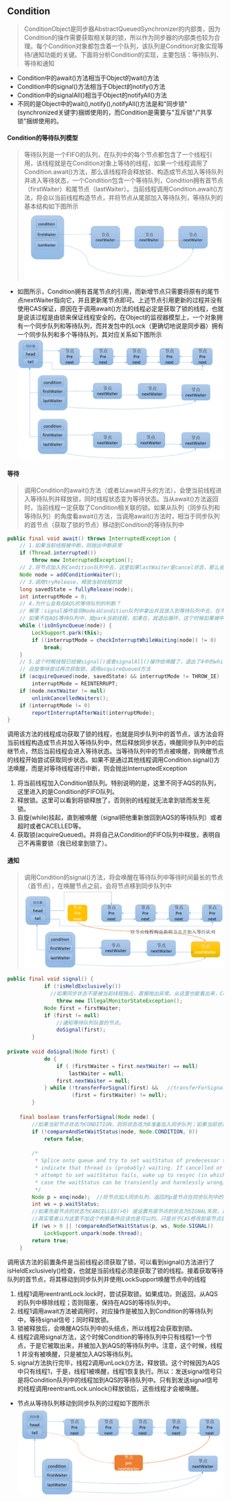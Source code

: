 ## Condition
> ConditionObject是同步器AbstractQueuedSynchronizer的内部类，因为Condition的操作需要获取相关联的锁，所以作为同步器的内部类也较为合理。每个Condition对象都包含着一个队列，该队列是Condition对象实现等待/通知功能的关键。下面将分析Condition的实现，主要包括：等待队列、等待和通知

* Condition中的await()方法相当于Object的wait()方法
* Condition中的signal()方法相当于Object的notify()方法
* Condition中的signalAll()相当于Object的notifyAll()方法
* 不同的是Object中的wait(),notify(),notifyAll()方法是和"同步锁"(synchronized关键字)捆绑使用的，而Condition是需要与"互斥锁"/"共享锁"捆绑使用的。

#### Condition的等待队列模型
> 等待队列是一个FIFO的队列，在队列中的每个节点都包含了一个线程引用，该线程就是在Condition对象上等待的线程，如果一个线程调用了Condition.await()方法，那么该线程将会释放锁、构造成节点加入等待队列并进入等待状态，一个Condition包含一个等待队列，Condition拥有首节点（firstWaiter）和尾节点（lastWaiter）。当前线程调用Condition.await()方法，将会以当前线程构造节点，并将节点从尾部加入等待队列，等待队列的基本结构如下图所示
![multithreading-condition原理图.jpg](../resource/multithreading/multithreading-condition原理图.jpg)
* 如图所示，Condition拥有首尾节点的引用，而新增节点只需要将原有的尾节点nextWaiter指向它，并且更新尾节点即可。上述节点引用更新的过程并没有使用CAS保证，原因在于调用await()方法的线程必定是获取了锁的线程，也就是说该过程是由锁来保证线程安全的。在Object的监视器模型上，一个对象拥有一个同步队列和等待队列，而并发包中的Lock（更确切地说是同步器）拥有一个同步队列和多个等待队列，其对应关系如下图所示
![multithreading-多condition原理.jpg](../resource/multithreading/multithreading-多condition原理.jpg)

#### 等待
> 调用Condition的await()方法（或者以await开头的方法），会使当前线程进入等待队列并释放锁，同时线程状态变为等待状态。当从await()方法返回时，当前线程一定获取了Condition相关联的锁。如果从队列（同步队列和等待队列）的角度看await()方法，当调用await()方法时，相当于同步队列的首节点（获取了锁的节点）移动到Condition的等待队列中
```java
public final void await() throws InterruptedException {
    // 1.如果当前线程被中断，则抛出中断异常
    if (Thread.interrupted())
        throw new InterruptedException();
    // 2.将节点加入到Condition队列中去，这里如果lastWaiter是cancel状态，那么会把它踢出Condition队列。
    Node node = addConditionWaiter();
    // 3.调用tryRelease，释放当前线程的锁
    long savedState = fullyRelease(node);
    int interruptMode = 0;
    // 4.为什么会有在AQS的等待队列的判断？
    // 解答：signal操作会将Node从Condition队列中拿出并且放入到等待队列中去，在不在AQS等待队列就看signal是否执行了
    // 如果不在AQS等待队列中，就park当前线程，如果在，就退出循环，这个时候如果被中断，那么就退出循环
    while (!isOnSyncQueue(node)) {
        LockSupport.park(this);
        if ((interruptMode = checkInterruptWhileWaiting(node)) != 0)
            break;
    }
    // 5.这个时候线程已经被signal()或者signalAll()操作给唤醒了，退出了4中的while循环
    // 自旋等待尝试再次获取锁，调用acquireQueued方法
    if (acquireQueued(node, savedState) && interruptMode != THROW_IE)
        interruptMode = REINTERRUPT;
    if (node.nextWaiter != null)
        unlinkCancelledWaiters();
    if (interruptMode != 0)
        reportInterruptAfterWait(interruptMode);
}

```
调用该方法的线程成功获取了锁的线程，也就是同步队列中的首节点，该方法会将当前线程构造成节点并加入等待队列中，然后释放同步状态，唤醒同步队列中的后继节点，然后当前线程会进入等待状态。当等待队列中的节点被唤醒，则唤醒节点的线程开始尝试获取同步状态。如果不是通过其他线程调用Condition.signal()方法唤醒，而是对等待线程进行中断，则会抛出InterruptedException
1. 将当前线程加入Condition锁队列。特别说明的是，这里不同于AQS的队列，这里进入的是Condition的FIFO队列。 
2. 释放锁。这里可以看到将锁释放了，否则别的线程就无法拿到锁而发生死锁。 
3. 自旋(while)挂起，直到被唤醒（signal把他重新放回到AQS的等待队列）或者超时或者CACELLED等。 
4. 获取锁(acquireQueued)。并将自己从Condition的FIFO队列中释放，表明自己不再需要锁（我已经拿到锁了）。

#### 通知
> 调用Condition的signal()方法，将会唤醒在等待队列中等待时间最长的节点（首节点），在唤醒节点之前，会将节点移到同步队列中
![multithreading-condition通知实现图.jpg](../resource/multithreading/multithreading-condition通知实现图.jpg)
```java
public final void signal() {
            if (!isHeldExclusively())
              //如果同步状态不是被当前线程独占，直接抛出异常。从这里也能看出来，Condition只能配合独占类同步组件使用。
                throw new IllegalMonitorStateException(); 
            Node first = firstWaiter;
            if (first != null)
                //通知等待队列队首的节点。
                doSignal(first); 
        }

private void doSignal(Node first) {
            do {
                if ( (firstWaiter = first.nextWaiter) == null)
                    lastWaiter = null;
                first.nextWaiter = null;
            } while (!transferForSignal(first) &&   //transferForSignal方法尝试唤醒当前节点，如果唤醒失败，则继续尝试唤醒当前节点的后继节点。
                     (first = firstWaiter) != null);
        }

    final boolean transferForSignal(Node node) {
        //如果当前节点状态为CONDITION，则将状态改为0准备加入同步队列；如果当前状态不为CONDITION，说明该节点等待已被中断，则该方法返回false，doSignal()方法会继续尝试唤醒当前节点的后继节点
        if (!compareAndSetWaitStatus(node, Node.CONDITION, 0))
            return false;

        /*
         * Splice onto queue and try to set waitStatus of predecessor to
         * indicate that thread is (probably) waiting. If cancelled or
         * attempt to set waitStatus fails, wake up to resync (in which
         * case the waitStatus can be transiently and harmlessly wrong).
         */
        Node p = enq(node);  //将节点加入同步队列，返回的p是节点在同步队列中的先驱节点
        int ws = p.waitStatus;
        //如果先驱节点的状态为CANCELLED(>0) 或设置先驱节点的状态为SIGNAL失败，那么就立即唤醒当前节点对应的线程，线程被唤醒后会执行acquireQueued方法，该方法会重新尝试将节点的先驱状态设为SIGNAL并再次park线程；如果当前设置前驱节点状态为SIGNAL成功，那么就不需要马上唤醒线程了，当它的前驱节点成为同步队列的首节点且释放同步状态后，会自动唤醒它。
        //其实笔者认为这里不加这个判断条件应该也是可以的。只是对于CAS修改前驱节点状态为SIGNAL成功这种情况来说，如果不加这个判断条件，提前唤醒了线程，等进入acquireQueued方法了节点发现自己的前驱不是首节点，还要再阻塞，等到其前驱节点成为首节点并释放锁时再唤醒一次；而如果加了这个条件，线程被唤醒的时候它的前驱节点肯定是首节点了，线程就有机会直接获取同步状态从而避免二次阻塞，节省了硬件资源。
        if (ws > 0 || !compareAndSetWaitStatus(p, ws, Node.SIGNAL))
            LockSupport.unpark(node.thread);
        return true;
    }
```
调用该方法的前置条件是当前线程必须获取了锁，可以看到signal()方法进行了isHeldExclusively()检查，也就是当前线程必须是获取了锁的线程。接着获取等待队列的首节点，将其移动到同步队列并使用LockSupport唤醒节点中的线程
1. 线程1调用reentrantLock.lock时，尝试获取锁。如果成功，则返回，从AQS的队列中移除线程；否则阻塞，保持在AQS的等待队列中。
2. 线程1调用await方法被调用时，对应操作是被加入到Condition的等待队列中，等待signal信号；同时释放锁。
3. 锁被释放后，会唤醒AQS队列中的头结点，所以线程2会获取到锁。
4. 线程2调用signal方法，这个时候Condition的等待队列中只有线程1一个节点，于是它被取出来，并被加入到AQS的等待队列中。注意，这个时候，线程1 并没有被唤醒，只是被加入AQS等待队列。
5. signal方法执行完毕，线程2调用unLock()方法，释放锁。这个时候因为AQS中只有线程1，于是，线程1被唤醒，线程1恢复执行。所以：发送signal信号只是将Condition队列中的线程加到AQS的等待队列中。只有到发送signal信号的线程调用reentrantLock.unlock()释放锁后，这些线程才会被唤醒。

* 节点从等待队列移动到同步队列的过程如下图所示
![multithreading-condition移动实现图.jpg](../resource/multithreading/multithreading-condition移动实现图.jpg)

